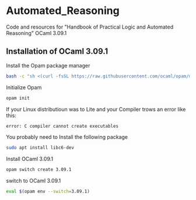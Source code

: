 # Automated_Reasoning
Code and resources for "Handbook of Practical Logic and Automated Reasoning" OCaml 3.09.1

## Installation of OCaml 3.09.1
Install the Opam package manager 
```bash
bash -c "sh <(curl -fsSL https://raw.githubusercontent.com/ocaml/opam/master/shell/install.sh)"
```
Initialize Opam
```bash
opam init
```
If your Linux distributioun was to Lite and your Compiler trows an error like this:
```bash
error: C compiler cannot create executables
```
You probably need to Install the following package
```bash
sudo apt install libc6-dev
```
Install OCaml 3.09.1
```bash
opam switch create 3.09.1
```
switch to OCaml 3.09.1
```bash
eval $(opam env --switch=3.09.1)
```

